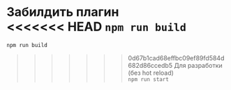 Забилдить плагин<br>
<<<<<<< HEAD
<code>npm run build</code><br>
=======
<code>npm run build</code>
>>>>>>> 0d67b1cad68effbc09ef89fd584d682d86ccedb5
Для разработки (без hot reload)<br>
<code>npm run start</code>